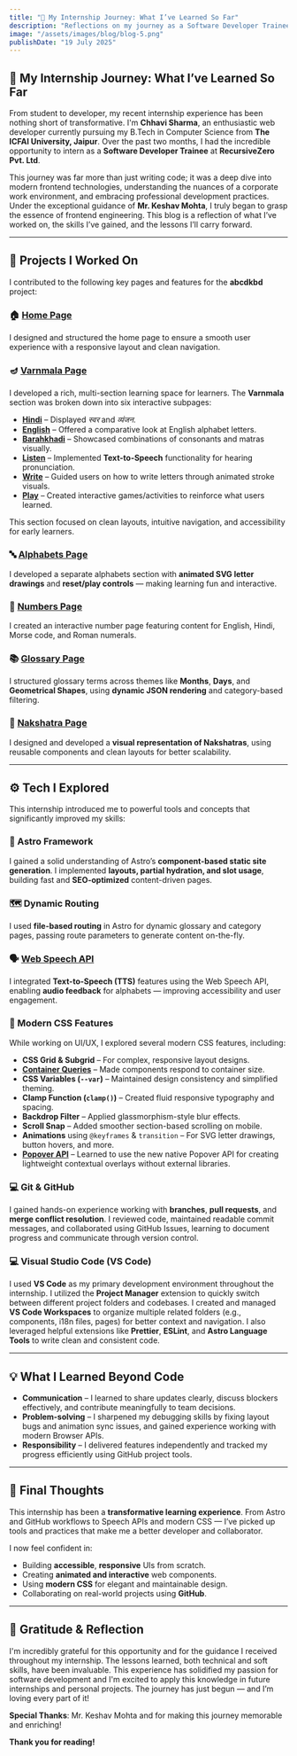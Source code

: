 ```yaml
---
title: "🌟 My Internship Journey: What I’ve Learned So Far"
description: "Reflections on my journey as a Software Developer Trainee "
image: "/assets/images/blog/blog-5.png"
publishDate: "19 July 2025"
---
```


## 🌟 My Internship Journey: What I’ve Learned So Far

From student to developer, my recent internship experience has been nothing short of transformative.
I'm **Chhavi Sharma**, an enthusiastic web developer currently pursuing my B.Tech in Computer Science from **The ICFAI University, Jaipur**.
Over the past two months, I had the incredible opportunity to intern as a **Software Developer Trainee** at **RecursiveZero Pvt. Ltd**.

This journey was far more than just writing code; it was a deep dive into modern frontend technologies, understanding the nuances of a corporate work environment, and embracing professional development practices.
Under the exceptional guidance of **Mr. Keshav Mohta**, I truly began to grasp the essence of frontend engineering.
This blog is a reflection of what I’ve worked on, the skills I’ve gained, and the lessons I’ll carry forward.

---

## 🚧 Projects I Worked On

I contributed to the following key pages and features for the **abcdkbd** project:

### 🏠 [Home Page](/)

I designed and structured the home page to ensure a smooth user experience with a responsive layout and clean navigation.

### 🪔 [Varnmala Page](/varnmala/)

I developed a rich, multi-section learning space for learners. The **Varnmala** section was broken down into six interactive subpages:

*   [**Hindi**](/varnmala/hindi) – Displayed *स्वर* and *व्यंजन*.
*   [**English**](/varnmala/english/) – Offered a comparative look at English alphabet letters.
*   [**Barahkhadi**](/varnmala/barahkhadi/) – Showcased combinations of consonants and matras visually.
*   [**Listen**](/varnmala/listen/) – Implemented **Text-to-Speech** functionality for hearing pronunciation.
*   [**Write**](/varnmala/write/) – Guided users on how to write letters through animated stroke visuals.
*   [**Play**](/varnmala/play/) – Created interactive games/activities to reinforce what users learned.

This section focused on clean layouts, intuitive navigation, and accessibility for early learners.

### 🔤 [Alphabets Page](/alphabets/)

I developed a separate alphabets section with **animated SVG letter drawings** and **reset/play controls** — making learning fun and interactive.

### 🔢 [Numbers Page](/math/)

I created an interactive number page featuring content for English, Hindi, Morse code, and Roman numerals.

### 📚 [Glossary Page](/glossary/)

I structured glossary terms across themes like **Months**, **Days**, and **Geometrical Shapes**, using **dynamic JSON rendering** and category-based filtering.

### 🔮 [Nakshatra Page](/nakshtra/)

I designed and developed a **visual representation of Nakshatras**, using reusable components and clean layouts for better scalability.

---

## ⚙️ Tech I Explored

This internship introduced me to powerful tools and concepts that significantly improved my skills:

### 🚀 Astro Framework

I gained a solid understanding of Astro’s **component-based static site generation**.
I implemented **layouts, partial hydration, and slot usage**, building fast and **SEO-optimized** content-driven pages.

### 🗺️ Dynamic Routing

I used **file-based routing** in Astro for dynamic glossary and category pages, passing route parameters to generate content on-the-fly.

### 🗣️ [Web Speech API](https://developer.mozilla.org/en-US/docs/Web/API/Web_Speech_API)

I integrated **Text-to-Speech (TTS)** features using the Web Speech API, enabling **audio feedback** for alphabets — improving accessibility and user engagement.

### 🎨 Modern CSS Features

While working on UI/UX, I explored several modern CSS features, including:

*   **CSS Grid & Subgrid** – For complex, responsive layout designs.
*   [**Container Queries**](https://developer.mozilla.org/en-US/docs/Web/CSS/CSS_container_queries) – Made components respond to container size.
*   **CSS Variables (`--var`)** – Maintained design consistency and simplified theming.
*   **Clamp Function (`clamp()`)** – Created fluid responsive typography and spacing.
*   **Backdrop Filter** – Applied glassmorphism-style blur effects.
*   **Scroll Snap** – Added smoother section-based scrolling on mobile.
*   **Animations** using `@keyframes` & `transition` – For SVG letter drawings, button hovers, and more.
*   [**Popover API**](https://developer.mozilla.org/en-US/docs/Web/API/Popover_API) – Learned to use the new native Popover API for creating lightweight contextual overlays without external libraries.

### 💻 Git & GitHub

I gained hands-on experience working with **branches**, **pull requests**, and **merge conflict resolution**.
I reviewed code, maintained readable commit messages, and collaborated using GitHub Issues, learning to document progress and communicate through version control.

### 💻 Visual Studio Code (VS Code)

I used **VS Code** as my primary development environment throughout the internship.
I utilized the **Project Manager** extension to quickly switch between different project folders and codebases.
I created and managed **VS Code Workspaces** to organize multiple related folders (e.g., components, i18n files, pages) for better context and navigation.
I also leveraged helpful extensions like **Prettier**, **ESLint**, and **Astro Language Tools** to write clean and consistent code.

---

## 💡 What I Learned Beyond Code

*   **Communication** – I learned to share updates clearly, discuss blockers effectively, and contribute meaningfully to team decisions.
*   **Problem-solving** – I sharpened my debugging skills by fixing layout bugs and animation sync issues, and gained experience working with modern Browser APIs.
*   **Responsibility** – I delivered features independently and tracked my progress efficiently using GitHub project tools.

---

## 🎯 Final Thoughts

This internship has been a **transformative learning experience**.
From Astro and GitHub workflows to Speech APIs and modern CSS — I’ve picked up tools and practices that make me a better developer and collaborator.

I now feel confident in:

*   Building **accessible**, **responsive** UIs from scratch.
*   Creating **animated and interactive** web components.
*   Using **modern CSS** for elegant and maintainable design.
*   Collaborating on real-world projects using **GitHub**.

---

## 🙏 Gratitude & Reflection

I'm incredibly grateful for this opportunity and for the guidance I received throughout my internship.
The lessons learned, both technical and soft skills, have been invaluable.
This experience has solidified my passion for software development and I'm excited to apply this knowledge in future internships and personal projects.
The journey has just begun — and I’m loving every part of it!

**Special Thanks**: Mr. Keshav Mohta and for making this journey memorable and enriching! 

**Thank you for reading!**
